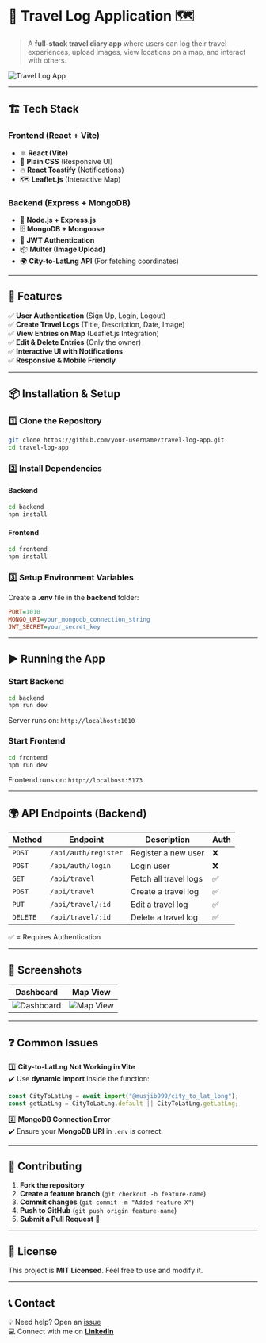 # 📍 Travel Log Application 🗺️  

> A **full-stack travel diary app** where users can log their travel experiences, upload images, view locations on a map, and interact with others.

![Travel Log App](https://via.placeholder.com/800x400?text=Travel+Log+App+Preview)

---

## 🏗️ Tech Stack  
### **Frontend** (React + Vite)
- ⚛ **React (Vite)**
- 🎨 **Plain CSS** (Responsive UI)
- 🔥 **React Toastify** (Notifications)
- 🗺 **Leaflet.js** (Interactive Map)

### **Backend** (Express + MongoDB)
- 🚀 **Node.js + Express.js**
- 🗄 **MongoDB + Mongoose**
- 🔐 **JWT Authentication**
- 📦 **Multer (Image Upload)**
- 🌍 **City-to-LatLng API** (For fetching coordinates)

---

## 🚀 Features  
✅ **User Authentication** (Sign Up, Login, Logout)  
✅ **Create Travel Logs** (Title, Description, Date, Image)  
✅ **View Entries on Map** (Leaflet.js Integration)  
✅ **Edit & Delete Entries** (Only the owner)  
✅ **Interactive UI with Notifications**  
✅ **Responsive & Mobile Friendly**  

---

## 📦 Installation & Setup  

### **1️⃣ Clone the Repository**  
```sh
git clone https://github.com/your-username/travel-log-app.git
cd travel-log-app
```

### **2️⃣ Install Dependencies**  

#### **Backend**  
```sh
cd backend
npm install
```

#### **Frontend**  
```sh
cd frontend
npm install
```

### **3️⃣ Setup Environment Variables**  

Create a **.env** file in the **backend** folder:  
```ini
PORT=1010
MONGO_URI=your_mongodb_connection_string
JWT_SECRET=your_secret_key
```

---

## ▶️ Running the App  

### **Start Backend**
```sh
cd backend
npm run dev
```
Server runs on: `http://localhost:1010`

### **Start Frontend**
```sh
cd frontend
npm run dev
```
Frontend runs on: `http://localhost:5173`

---

## 🌍 API Endpoints (Backend)  

| Method | Endpoint         | Description            | Auth |
|--------|-----------------|------------------------|------|
| `POST` | `/api/auth/register` | Register a new user | ❌ |
| `POST` | `/api/auth/login` | Login user | ❌ |
| `GET` | `/api/travel` | Fetch all travel logs | ✅ |
| `POST` | `/api/travel` | Create a travel log | ✅ |
| `PUT` | `/api/travel/:id` | Edit a travel log | ✅ |
| `DELETE` | `/api/travel/:id` | Delete a travel log | ✅ |

✅ = Requires Authentication

---

## 🎨 Screenshots  

| **Dashboard** | **Map View** |
|--------------|-------------|
| ![Dashboard](https://via.placeholder.com/400x250?text=Dashboard) | ![Map View](https://via.placeholder.com/400x250?text=Map+View) |

---

## ❓ Common Issues  

1️⃣ **City-to-LatLng Not Working in Vite**  
✔️ Use **dynamic import** inside the function:  
```js
const CityToLatLng = await import("@musjib999/city_to_lat_long");
const getLatLng = CityToLatLng.default || CityToLatLng.getLatLng;
```

2️⃣ **MongoDB Connection Error**  
✔️ Ensure your **MongoDB URI** in `.env` is correct.  

---

## 🤝 Contributing  

1. **Fork the repository**  
2. **Create a feature branch** (`git checkout -b feature-name`)  
3. **Commit changes** (`git commit -m "Added feature X"`)  
4. **Push to GitHub** (`git push origin feature-name`)  
5. **Submit a Pull Request** 🚀  

---

## 📜 License  
This project is **MIT Licensed**. Feel free to use and modify it.

---

## 📞 Contact  
💡 Need help? Open an [issue](https://github.com/your-username/travel-log-app/issues)  
💻 Connect with me on **[LinkedIn](https://linkedin.com/in/your-profile)**  
